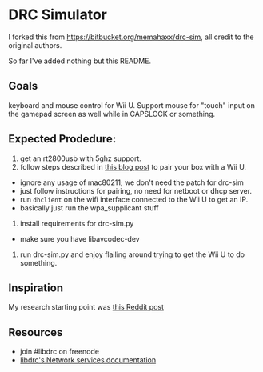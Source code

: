 # DRC Simulator

I forked this from https://bitbucket.org/memahaxx/drc-sim, all credit to the
original authors.

So far I've added nothing but this README.

## Goals

keyboard and mouse control for Wii U. Support mouse for "touch" input on the
gamepad screen as well while in CAPSLOCK or something.

## Expected Prodedure:

1. get an rt2800usb with 5ghz support.
1. follow steps described in [this blog post][1] to pair your box with a Wii U.
  - ignore any usage of mac80211; we don't need the patch for drc-sim
  - just follow instructions for pairing, no need for netboot or dhcp server.
  - run `dhclient` on the wifi interface connected to the Wii U to get an IP.
  - basically just run the wpa_supplicant stuff
1. install requirements for drc-sim.py
  - make sure you have libavcodec-dev
1. run drc-sim.py and enjoy flailing around trying to get the Wii U to do something.

## Inspiration

My research starting point was [this Reddit post][2]

[1]: https://rememberdontsearch.wordpress.com/2014/01/05/libdrc-wiiu-linux-setup-with-rt2800usb/
[2]: http://www.reddit.com/r/wiiu/comments/368g2b/my_idea_on_using_libdrc_to_play_splatoon_using_a/

## Resources

- join #libdrc on freenode
- [libdrc's Network services documentation](http://libdrc.org/docs/re/services.html)
